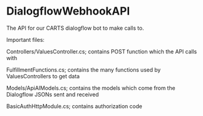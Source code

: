 # DialogflowWebhookAPI

The API for our CARTS dialogflow bot to make calls to.

Important files:

Controllers/ValuesController.cs; contains POST function which the API calls with

FulfillmentFunctions.cs; contains the many functions used by ValuesControllers to get data

Models/ApiAIModels.cs; contains the models which come from the Dialogflow JSONs sent and received

BasicAuthHttpModule.cs; contains authorization code 